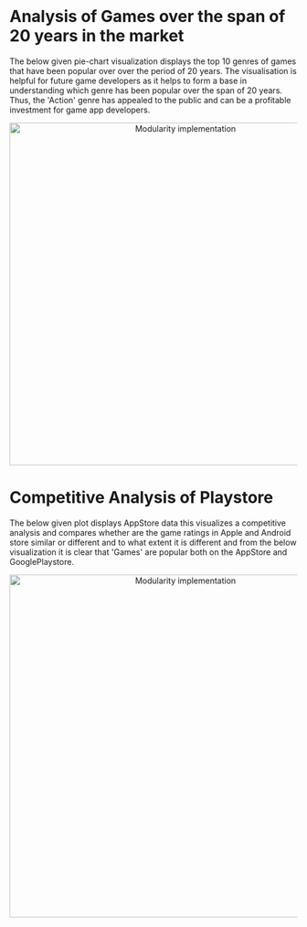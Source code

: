 <br>

# Analysis of Games over the span of 20 years in the market
The below given pie-chart visualization displays the top 10 genres of games that have been popular over over the period of 20 years.
The visualisation is helpful for future game developers as it helps to form a base in understanding which genre has been popular over the span of 20 years. Thus, the 'Action' genre has appealed to the public and can be a profitable investment for game app developers.

<center> <img align ="center" src="https://user-images.githubusercontent.com/43070131/56472427-f21b0200-6423-11e9-8d9e-097036f42a18.PNG" alt="Modularity implementation" width="600"> </center>

# Competitive Analysis of Playstore
The below given plot displays AppStore data this visualizes a competitive analysis and compares whether are the game ratings in Apple and Android store similar or different and to what extent it is different and from the below visualization it is clear that 'Games' are popular both on the AppStore and GooglePlaystore.

<center> <img align ="center" src="https://user-images.githubusercontent.com/43070131/56473114-37433200-642c-11e9-9b2c-b35e44646a22.PNG" alt="Modularity implementation" width="600"> </center>

